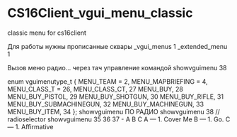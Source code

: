 # CS16Client_vgui_menu_classic
classic menu for cs16client

Для работы нужны прописанные сквары
_vgui_menus 1
_extended_menu 1

Вызов меню радио... через тач управление командой showvguimenu 38

enum vguimenutype_t
{
MENU_TEAM = 2,
MENU_MAPBRIEFING = 4,
MENU_CLASS_T = 26,
MENU_CLASS_CT, 27
MENU_BUY, 28
MENU_BUY_PISTOL, 29
MENU_BUY_SHOTGUN, 30
MENU_BUY_RIFLE, 31
MENU_BUY_SUBMACHINEGUN, 32
MENU_BUY_MACHINEGUN, 33
MENU_BUY_ITEM, 34
};
showvguimenu
ПО РАДИО 
showvguimenu 38 // radioselector
showvguimenu 35 36 37 - A B C
A — 1. Cover Me
B — 1. Go.
C — 1. Affirmative
